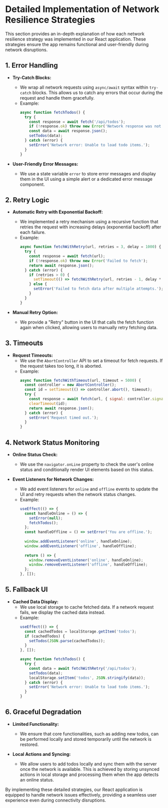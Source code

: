 # Detailed Implementation of Network Resilience Strategies

This section provides an in-depth explanation of how each network resilience strategy was implemented in our React application. These strategies ensure the app remains functional and user-friendly during network disruptions.

## 1. Error Handling

- **Try-Catch Blocks:**
  - We wrap all network requests using `async/await` syntax within `try-catch` blocks. This allows us to catch any errors that occur during the request and handle them gracefully.
  - Example:
    ```javascript
    async function fetchTodos() {
      try {
        const response = await fetch('/api/todos');
        if (!response.ok) throw new Error('Network response was not ok');
        const data = await response.json();
        setTodos(data);
      } catch (error) {
        setError('Network error: Unable to load todo items.');
      }
    }
    ```

- **User-Friendly Error Messages:**
  - We use a state variable `error` to store error messages and display them in the UI using a simple alert or a dedicated error message component.

## 2. Retry Logic

- **Automatic Retry with Exponential Backoff:**
  - We implemented a retry mechanism using a recursive function that retries the request with increasing delays (exponential backoff) after each failure.
  - Example:
    ```javascript
    async function fetchWithRetry(url, retries = 3, delay = 1000) {
      try {
        const response = await fetch(url);
        if (!response.ok) throw new Error('Failed to fetch');
        return await response.json();
      } catch (error) {
        if (retries > 0) {
          setTimeout(() => fetchWithRetry(url, retries - 1, delay * 2), delay);
        } else {
          setError('Failed to fetch data after multiple attempts.');
        }
      }
    }
    ```

- **Manual Retry Option:**
  - We provide a "Retry" button in the UI that calls the fetch function again when clicked, allowing users to manually retry fetching data.

## 3. Timeouts

- **Request Timeouts:**
  - We use the `AbortController` API to set a timeout for fetch requests. If the request takes too long, it is aborted.
  - Example:
    ```javascript
    async function fetchWithTimeout(url, timeout = 5000) {
      const controller = new AbortController();
      const id = setTimeout(() => controller.abort(), timeout);
      try {
        const response = await fetch(url, { signal: controller.signal });
        clearTimeout(id);
        return await response.json();
      } catch (error) {
        setError('Request timed out.');
      }
    }
    ```

## 4. Network Status Monitoring

- **Online Status Check:**
  - We use the `navigator.onLine` property to check the user's online status and conditionally render UI elements based on this status.

- **Event Listeners for Network Changes:**
  - We add event listeners for `online` and `offline` events to update the UI and retry requests when the network status changes.
  - Example:
    ```javascript
    useEffect(() => {
      const handleOnline = () => {
        setError(null);
        fetchTodos();
      };
      const handleOffline = () => setError('You are offline.');
      
      window.addEventListener('online', handleOnline);
      window.addEventListener('offline', handleOffline);
      
      return () => {
        window.removeEventListener('online', handleOnline);
        window.removeEventListener('offline', handleOffline);
      };
    }, []);
    ```

## 5. Fallback UI

- **Cached Data Display:**
  - We use local storage to cache fetched data. If a network request fails, we display the cached data instead.
  - Example:
    ```javascript
    useEffect(() => {
      const cachedTodos = localStorage.getItem('todos');
      if (cachedTodos) {
        setTodos(JSON.parse(cachedTodos));
      }
    }, []);
    
    async function fetchTodos() {
      try {
        const data = await fetchWithRetry('/api/todos');
        setTodos(data);
        localStorage.setItem('todos', JSON.stringify(data));
      } catch (error) {
        setError('Network error: Unable to load todo items.');
      }
    }
    ```

## 6. Graceful Degradation

- **Limited Functionality:**
  - We ensure that core functionalities, such as adding new todos, can be performed locally and stored temporarily until the network is restored.

- **Local Actions and Syncing:**
  - We allow users to add todos locally and sync them with the server once the network is available. This is achieved by storing unsynced actions in local storage and processing them when the app detects an online status.

By implementing these detailed strategies, our React application is equipped to handle network issues effectively, providing a seamless user experience even during connectivity disruptions.